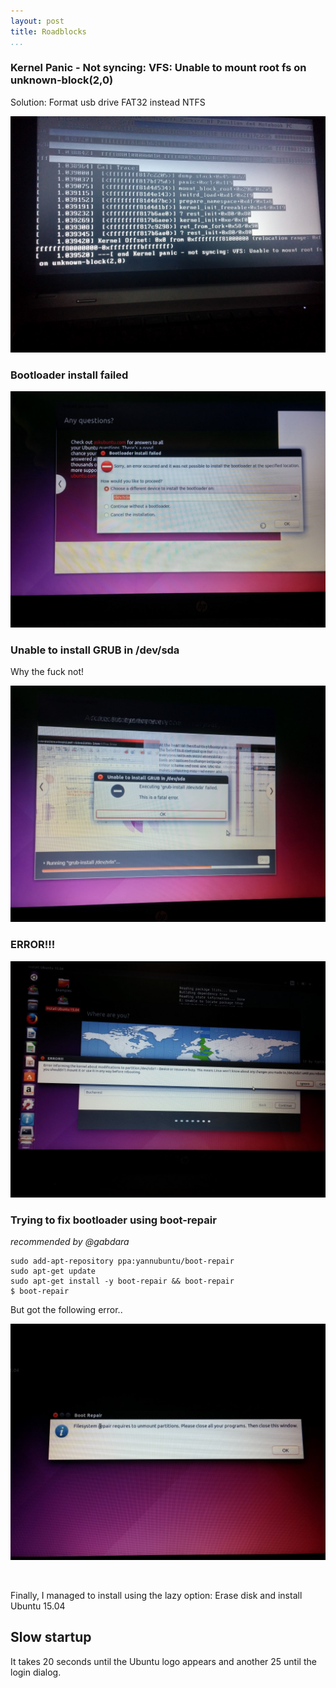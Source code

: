 ```yaml
---
layout: post
title: Roadblocks
...
```


### Kernel Panic - Not syncing: VFS: Unable to mount root fs on unknown-block(2,0)

Solution: Format usb drive FAT32 instead NTFS

![](<../images/2015-06-08%2002.47.40.jpg>)

### Bootloader install failed

![](<../images/2015-06-08%2011.00.16.jpg>)

### Unable to install GRUB in /dev/sda

Why the fuck not!

![](<../images/2015-06-08%2010.58.32.jpg>)

### ERROR!!!

![](<../images/2015-06-08%2016.02.09.jpg>)

### Trying to fix bootloader using boot-repair

*recommended by \@gabdara*

~~~~~~~~~~~~~~~~~~~~~~~~~~~~~~~~~~~~~~~~~~~~~~~~~~~~~~~~~~~~~~~~~~~~~~~~~~~~~~~~
sudo add-apt-repository ppa:yannubuntu/boot-repair
sudo apt-get update
sudo apt-get install -y boot-repair && boot-repair
$ boot-repair
~~~~~~~~~~~~~~~~~~~~~~~~~~~~~~~~~~~~~~~~~~~~~~~~~~~~~~~~~~~~~~~~~~~~~~~~~~~~~~~~

But got the following error..

![](<../images/2015-06-08%2015.04.23.jpg>)

 

Finally, I managed to install using the lazy option: Erase disk and install
Ubuntu 15.04

Slow startup
------------

It takes 20 seconds until the Ubuntu logo appears and another 25 until the login
dialog.

 

 

 

 
